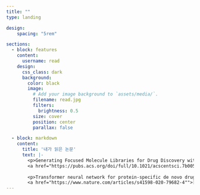 ```yaml
---
title: ""
type: landing

design:
    spacing: "5rem"

sections:
  - block: features
    content:
      username: read
    design:
      css_class: dark
      background: 
        color: black
        image:
          # Add your image background to `assets/media/`.
          filename: read.jpg
          filters:
            brightness: 0.5
          size: cover
          position: center
          parallax: false

  - block: markdown
    content:
      title: '내가 읽은 논문'
      text: |-
        <p>Generating Focused Molecule Libraries for Drug Discovery with Recurrent Neural Networks</p>
        <a href="https://pubs.acs.org/doi/full/10.1021/acscentsci.7b00512"">[논문 사이트로 이동]</a>
        
        <p>Transformer neural network for protein-specific de novo drug generation as a machine translation problem</p>
        <a href="https://www.nature.com/articles/s41598-020-79682-4"">[논문 사이트로 이동]</a>
---
```


